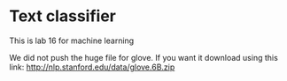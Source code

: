 # Text classifier

This is lab 16 for machine learning

We did not push the huge file for glove. If you want it download using this link:
http://nlp.stanford.edu/data/glove.6B.zip
